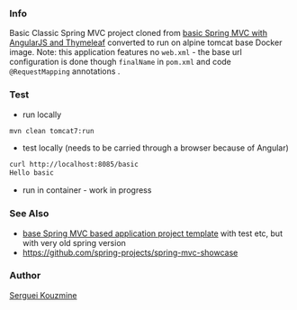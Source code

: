 ### Info


Basic Classic Spring MVC project cloned from [basic Spring MVC with AngularJS and Thymeleaf](https://github.com/xvitcoder/spring-mvc-angularjs)
converted to run on alpine tomcat base Docker image.
Note: this application features no `web.xml` - the base url configuration is done though  `finalName` in `pom.xml` and code `@RequestMapping` annotations .

### Test

* run locally
```sh
mvn clean tomcat7:run
```

* test locally (needs to be carried through a browser because of Angular)
```sh
curl http://localhost:8085/basic
Hello basic
```
* run in container - work in progress

### See Also

 * [base Spring MVC based application project template](https://github.com/dev9com/sample-spring-webapp)  with test etc, but with very old spring version
 * https://github.com/spring-projects/spring-mvc-showcase

### Author
[Serguei Kouzmine](kouzmine_serguei@yahoo.com)
